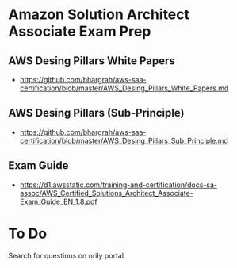 # Amazon Solution Architect Associate Exam Prep

## AWS Desing Pillars White Papers
- https://github.com/bhargrah/aws-saa-certification/blob/master/AWS_Desing_Pillars_White_Papers.md

## AWS Desing Pillars (Sub-Principle)
- https://github.com/bhargrah/aws-saa-certification/blob/master/AWS_Desing_Pillars_Sub_Principle.md

## Exam Guide
- https://d1.awsstatic.com/training-and-certification/docs-sa-assoc/AWS_Certified_Solutions_Architect_Associate-Exam_Guide_EN_1.8.pdf

# To Do
Search for questions on orily portal
